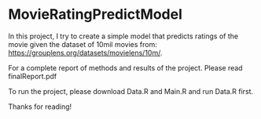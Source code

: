 # MovieRatingPredictModel
In this project, I try to create a simple model that predicts ratings of the movie given the dataset of 10mil movies from: https://grouplens.org/datasets/movielens/10m/. <br>

For a complete report of methods and results of the project. Please read finalReport.pdf <br>

To run the project, please download Data.R and Main.R and run Data.R first.

Thanks for reading!
